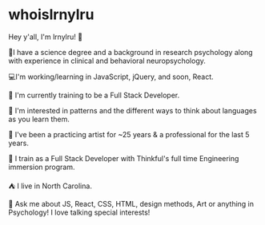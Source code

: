 # whoislrnylru

Hey y'all, I'm lrnylru! 👋

  🌌I have a science degree and a background in research psychology along with experience in clinical and behavioral neuropsychology.
  
  💻I'm working/learning in JavaScript, jQuery, and soon, React.
  
  🎒 I'm currently training to be a Full Stack Developer.
  
  🧐 I'm interested in patterns and the different ways to think about languages as you learn them.
  
  🎨 I've been a practicing artist for ~25 years & a professional for the last 5 years. 
  
  🏢 I train as a Full Stack Developer with Thinkful's full time Engineering immersion program.
  
  ⛺ I live in North Carolina.
  
  💬 Ask me about JS, React, CSS, HTML, design methods, Art or anything in Psychology! I love talking special interests!

